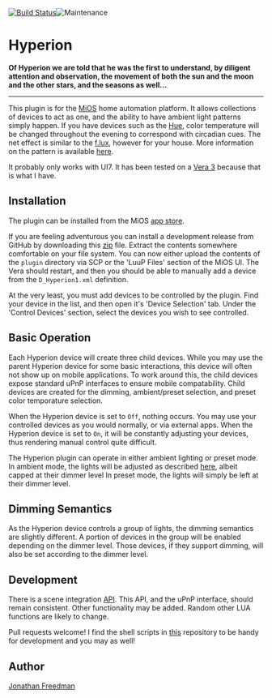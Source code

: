 [![Build Status](https://travis-ci.org/otakup0pe/hyperion.svg?branch=master)](https://travis-ci.org/otakup0pe/hyperion)![Maintenance](https://img.shields.io/maintenance/yes/2018.svg?maxAge=2592000)

# Hyperion

__Of Hyperion we are told that he was the first to understand, by diligent attention and observation, the movement of both the sun and the moon and the other stars, and the seasons as well...__

------

This plugin is for the [MiOS](http://www.mios.com/) home automation platform. It allows collections of devices to act as one, and the ability to have ambient light patterns simply happen. If you have devices such as the [Hue](http://www2.meethue.com/en-us/), color temperature will be changed throughout the evening to correspond with circadian cues. The net effect is similar to the [f.lux](https://justgetflux.com/), however for your house. More information on the pattern is available [here](https://github.com/otakup0pe/hyperion/wiki/Ambient-Lighting-Patterns).

It probably only works with UI7. It has been tested on a [Vera 3](http://getvera.com/controllers/vera3/) because that is what I have.

Installation
------------

The plugin can be installed from the MiOS [app store](http://apps.mios.com/plugin.php?id=8826).

If you are feeling adventurous you can install a development release from GitHub by downloading this [zip](https://github.com/otakup0pe/hyperion/archive/master.zip) file. Extract the contents somewhere comfortable on your file system. You can now either upload the contents of the `plugin` directory via SCP or the 'LuuP Files' section of the MiOS UI. The Vera should restart, and then you should be able to manually add a device from the `D_Hyperion1.xml` definition.

At the very least, you must add devices to be controlled by the plugin. Find your device in the list, and then open it's 'Device Selection' tab. Under the 'Control Devices' section, select the devices you wish to see controlled.

Basic Operation
---------------

Each Hyperion device will create three child devices. While you may use the parent Hyperion device for some basic interactions, this device will often not show up on mobile applications. To work around this, the child devices expose standard uPnP interfaces to ensure mobile compatability. Child devices are created for the dimming, ambient/preset selection, and preset color temporature selection.

When the Hyperion device is set to `Off`, nothing occurs. You may use your controlled devices as you would normally, or via external apps. When the Hyperion device is set to `On`, it will be constantly adjusting your devices, thus rendering manual control quite difficult.

The Hyperion plugin can operate in either ambient lighting or preset mode. In ambient mode, the lights will be adjusted as described [here](https://github.com/otakup0pe/hyperion/wiki/Ambient-Lighting-Patterns), albeit capped at their dimmer level In preset mode, the lights will simply be left at their dimmer level.

Dimming Semantics
------------------

As the Hyperion device controls a group of lights, the dimming semantics are slightly different. A portion of devices in the group will be enabled depending on the dimmer level. Those devices, if they support dimming, will also be set according to the dimmer level.

Development
-----------

There is a scene integration [API](https://github.com/otakup0pe/hyperion/wiki/Scene-Integration-API). This API, and the uPnP interface, should remain consistent. Other functionality may be added. Random other LUA functions are likely to change.

Pull requests welcome! I find the shell scripts in [this](https://github.com/otakup0pe/ansible-veradev) repository to be handy for development and you may as well!

Author
------
[Jonathan Freedman](http://jonathanfreedman.bio/)
